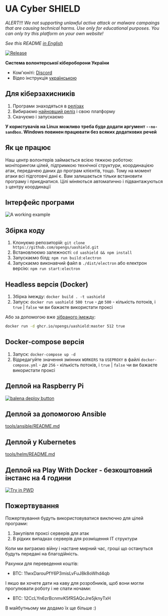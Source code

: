 # UA Cyber SHIELD

*ALERT!!! We not supporting unlawful active attack or malware campaings that are causing technical harms. Use only for educational purposes. You can only try this platform on your own website!*

*See this README [in English](README-en.md)*

[![Release](https://img.shields.io/badge/Release-latest-blue)](https://github.com/opengs/uashield/releases/latest)

**Система волонтерської кібероборони України**

- Ком'юніті: [Discord](https://discord.gg/7BfJ9JKQ98)
- Відео інструкція [українською](https://youtu.be/snTzpRt7a5k)

## Для кіберзахисників

1. Програми знаходяться в [релізах](https://github.com/opengs/uashield/releases)
2. Вибираємо [найновший реліз](https://github.com/opengs/uashield/releases/latest) і свою платформу
3. Скачуємо і запускаємо

**У користувачів на Linux можливо треба буде додати аргумент `--no-sandbox`. Windows повинен працювати без всяких додаткових речей**

## Як це працює

Наш центр волонтерів займається всією тяжкою роботою: моніторингом цілей, підтримкою технічної структури, координацією атак, передачею даних до програм клієнтів, тощо.
Тому на момент атаки всі підготовчі дані є.
Вам залишається тільки встановити програму і приєднатися.
Цілі міняються автоматично і підвантажуються з центру координації

## Інтерфейс програми

![A working example](docs/working.png)

## Збірка коду

1. Клонуємо репозиторій: `git clone https://github.com/opengs/uashield.git`
2. Встановлюємо залежності: `cd uashield && npm install`
3. Запускаємо білд: `npm run build:electron`
4. Запускаємо виконавчий файл в `./dist/electron` або електрон версію: `npm run start:electron`

## Headless версія (Docker)

1. Збірка імежду: `docker build . -t uashield`
2. Запуск: `docker run uashield 500 true` - де `500` - кількість потоків, і `true` | `false` чи ви бажаєте використати проксі

Або за допомогою вже [зібраного імежду](https://github.com/opengs/uashield/pkgs/container/uashield):

```bash
docker run -d ghcr.io/opengs/uashield:master 512 true
```

## Docker-compose версія

1. Запуск: `docker-compose up -d`
2. Відредагуйте значення змінних `WORKERS` та `USEPROXY` в файлі `docker-compose.yml` - де `256` - кількість потоків, і `true` | `false` чи ви бажаєте використати проксі

## Деплой на Raspberry Pi

[![balena deploy button](https://www.balena.io/deploy.svg)](https://dashboard.balena-cloud.com/deploy?repoUrl=https://github.com/opengs/uashield)

## Деплой за допомогою Ansible

[tools/ansible/README.md](tools/ansible/README.md)

## Деплой у Kubernetes

[tools/helm/README.md](tools/helm/README.md)

## Деплой на Play With Docker - безкоштовний інстанс на 4 години

[![Try in PWD](https://raw.githubusercontent.com/play-with-docker/stacks/master/assets/images/button.png)](https://labs.play-with-docker.com/?stack=https://raw.githubusercontent.com/opengs/uashield/master/pwd-docker-compose.yml)

## Пожертвування
Пожертвування будуть використовуватися виключно для цілей програми:
1. Закупівля проксі серверів для атак
2. В рідких випадках серверів для розміщення IT структури

Коли ми виграємо війну і настане мирний час, гроші що остануться будуть передані на благодійність.

Рахунки для переведення коштів:
- BTC: 11wxDarouPfY6P3misLvFuJ8k8oWhd4qb

І якшо ви хочете дати на каву для розробників, щоб вони могли прогулювати роботу і не спати ночами:
- BTC: 12CcLYn6zrBcnmvK5fRSAQcJre5jknyTxH

В майбутньому ми додамо їх ще більше :)
